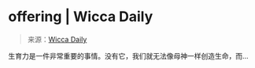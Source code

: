 <!--yml

category: 未分类

date: 2024-06-12 18:26:09

-->

# offering | Wicca Daily

> 来源：[Wicca Daily](http://wiccadaily.com/tag/offering/#0001-01-01)

生育力是一件非常重要的事情。没有它，我们就无法像母神一样创造生命，而…
